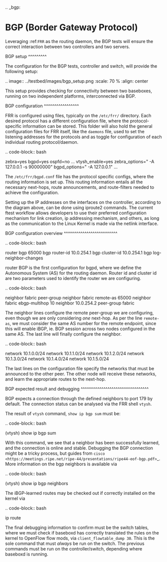 .. _bgp:

BGP (Border Gateway Protocol)
============================

Leveraging :ref:`FRR` as the routing daemon, the BGP tests will ensure the correct interaction between 
two controllers and two servers.

BGP setup
^^^^^^^^^

The configuration for the BGP tests, controller and switch, will provide the following setup:

.. image:: ../testbed/images/bgp_setup.png
  :scale: 70 %
  :align: center

This setup provides checking for connectivity between two baseboxes, running on two independent platforms, interconnected via BGP.

BGP configuration
^^^^^^^^^^^^^^^^^

FRR is configured using files, typically on the `/etc/frr/` directory. Each desired protocol has a different configuration file,
where the protocol-specific information can be stored.  This folder will also hold the general configuration files for FRR itself,
like the `daemons` file, used to set the listening addresses for the protocols and as toggle for configuration of each individual
routing protocol/daemon.

.. code-block:: bash

  zebra=yes
  bgpd=yes
  ospfd=no
  ...
  vtysh_enable=yes
  zebra_options="  -A 127.0.0.1 -s 90000000"
  bgpd_options="   -A 127.0.0.1"
  ...

The `/etc/frr/bgpd.conf` file has the protocol specific configs, where the routing information is set up. This routing
information entails all the necessary next-hops, route announcements, and route-filters needed to achieve the configuration.

Setting up the IP addresses on the interfaces on the controller, according to the diagram above, can be done using iproute2
commands. The current ftest workflow allows developers to use their preferred configuration mechanism for link creation, ip
addressing mechanism, and others, as long as the communication to the Linux Kernel is made via the netlink interface.

BGP configuration overview
^^^^^^^^^^^^^^^^^^^^^^^^^^

.. code-block:: bash

  router bgp 65000
   bgp router-id 10.0.254.1
   bgp cluster-id 10.0.254.1
   bgp log-neighbor-changes

router BGP <AS> is the first configuration for bgpd, where we define the Autonomous System (AS) for the routing daemon.
Router id and cluster id are two parameters used to identify the router we are configuring.

.. code-block:: bash

   neighbor fabric peer-group
   neighbor fabric remote-as 65000
   neighbor fabric ebgp-multihop 10
   neighbor 10.0.254.2 peer-group fabric

The neighbor lines configure the remote peer-group we are configuring, even though we are only considering *one* next-hop. 
As per the line `remote-as`, we must consider the same AS number for the remote endpoint, since this will enable iBGP,
ie. BGP session across two nodes configured in the same AS. The last line will finally configure the neighbor.

.. code-block:: bash

 network 10.1.0.0/24
 network 10.1.1.0/24
 network 10.1.2.0/24
 network 10.1.3.0/24
 network 10.1.4.0/24
 network 10.1.5.0/24

The last lines on the configuration file specify the networks that must be announced to the other peer. The other node will 
receive these networks, and learn the appropriate routes to the next-hop. 

BGP expected result and debugging
^^^^^^^^^^^^^^^^^^^^^^^^^^^^^^^^^

BGP expects a connection through the defined neighbors to port 179 by default. The connection status can be analysed via the FRR shell `vtysh`.

The result of `vtysh` command, `show ip bgp sum` must be:

.. code-block:: bash

  (vtysh) show ip bgp sum

With this command, we see that a neighbor has been successfully learned, and the connection is online and stable.
Debugging the BGP connection might be a tricky process, but guides from `cisco <https://meetings.ripe.net/ripe-44/presentations/ripe44-eof-bgp.pdf>`_.
More information on the bgp neighbors is available via

.. code-block:: bash

  (vtysh) show ip bgp neighbors

The iBGP-learned routes may be checked out if correctly installed on the kernel via

.. code-block:: bash

  ip route

The final debugging information to confirm must be the switch tables, where we must check if baseboxd has correctly translated
the rules on the kernel to OpenFlow flow mods, via `client_flowtable_dump 30`. This is the sole command that must *always* be run
on the switch. The previous commands must be run on the controller/switch, depending where baseboxd is running.
